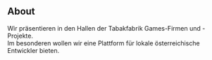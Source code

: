 ## About

Wir präsentieren in den Hallen der Tabakfabrik Games-Firmen und -Projekte.  
Im besonderen wollen wir eine Plattform für lokale österreichische Entwickler bieten.

